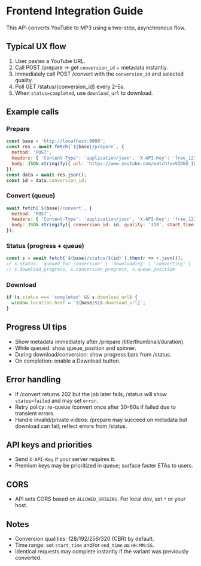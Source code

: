 # Frontend Integration Guide

This API converts YouTube to MP3 using a two-step, asynchronous flow.

## Typical UX flow
1. User pastes a YouTube URL.
2. Call POST /prepare → get `conversion_id` + metadata instantly.
3. Immediately call POST /convert with the `conversion_id` and selected quality.
4. Poll GET /status/{conversion_id} every 2–5s.
5. When `status=completed`, use `download_url` to download.

## Example calls

### Prepare
```js
const base = 'http://localhost:8080';
const res = await fetch(`${base}/prepare`, {
  method: 'POST',
  headers: { 'Content-Type': 'application/json', 'X-API-Key': 'free_123' },
  body: JSON.stringify({ url: 'https://www.youtube.com/watch?v=VIDEO_ID' })
});
const data = await res.json();
const id = data.conversion_id;
```

### Convert (queue)
```js
await fetch(`${base}/convert`, {
  method: 'POST',
  headers: { 'Content-Type': 'application/json', 'X-API-Key': 'free_123' },
  body: JSON.stringify({ conversion_id: id, quality: '320', start_time: '', end_time: '' })
});
```

### Status (progress + queue)
```js
const s = await fetch(`${base}/status/${id}`).then(r => r.json());
// s.status: 'queued_for_conversion' | 'downloading' | 'converting' | 'completed' | 'failed'
// s.download_progress, s.conversion_progress, s.queue_position
```

### Download
```js
if (s.status === 'completed' && s.download_url) {
  window.location.href = `${base}${s.download_url}`;
}
```

## Progress UI tips
- Show metadata immediately after /prepare (title/thumbnail/duration).
- While queued: show queue_position and spinner.
- During download/conversion: show progress bars from /status.
- On completion: enable a Download button.

## Error handling
- If /convert returns 202 but the job later fails, /status will show `status=failed` and may set `error`.
- Retry policy: re-queue /convert once after 30–60s if failed due to transient errors.
- Handle invalid/private videos: /prepare may succeed on metadata but download can fail; reflect errors from /status.

## API keys and priorities
- Send `X-API-Key` if your server requires it.
- Premium keys may be prioritized in queue; surface faster ETAs to users.

## CORS
- API sets CORS based on `ALLOWED_ORIGINS`. For local dev, set `*` or your host.

## Notes
- Conversion qualities: 128/192/256/320 (CBR) by default.
- Time range: set `start_time` and/or `end_time` as `HH:MM:SS`.
- Identical requests may complete instantly if the variant was previously converted.
